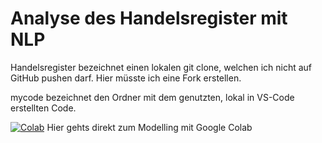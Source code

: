 # Analyse des Handelsregister mit NLP

Handelsregister bezeichnet einen lokalen git clone, welchen ich nicht auf GitHub pushen darf. Hier müsste ich eine Fork erstellen.

mycode bezeichnet den Ordner mit dem genutzten, lokal in VS-Code erstellten Code.

[![Colab](https://colab.research.google.com/assets/colab-badge.svg)](https://colab.research.google.com/github/marrvinn/hareg-nlp/blob/master/05_modell_colab.ipynb) Hier gehts direkt zum Modelling mit Google Colab
